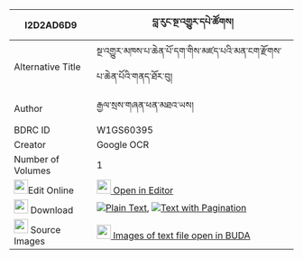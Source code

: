 |I2D2AD6D9|བླ་རུང་སྔ་འགྱུར་དཔེ་ཚོགས། 
| --- | --- 
|Alternative Title |སྔ་འགྱུར་མཁས་པ་ཆེན་པོ་དག་གིས་མཛད་པའི་མན་ངག་རྫོགས་པ་ཆེན་པོའི་གནད་ཐོར་བུ།
|Author| རྒྱལ་སྲས་གཞན་ཕན་མཐའ་ཡས།
|BDRC ID | W1GS60395
|Creator | Google OCR
|Number of Volumes| 1
|<img width="25" src="https://img.icons8.com/color/25/000000/edit-property.png">Edit Online| [<img width="25" src="https://avatars.githubusercontent.com/u/45091458?s=200&v=4"> Open in Editor](http://editor.openpecha.org/I2D2AD6D9)
|<img width="25" src="https://img.icons8.com/fluent/48/000000/download-2.png"/>  Download | [![](https://img.icons8.com/color/20/000000/txt.png)Plain Text](https://github.com/Openpecha/I2D2AD6D9/releases/download/v1/la_rung_nga_gyur_pe_tsok_plain_I2D2AD6D9.zip), [![](https://img.icons8.com/color/20/000000/txt.png)Text with Pagination](https://github.com/Openpecha/I2D2AD6D9/releases/download/v1/la_rung_nga_gyur_pe_tsok_pages_I2D2AD6D9.zip)
|<img width="25" src="https://img.icons8.com/plasticine/100/000000/pictures-folder.png"/>  Source Images | [<img width="25" src="https://library.bdrc.io/icons/BUDA-small.svg"> Images of text file open in BUDA](https://library.bdrc.io/show/bdr:W1GS60395)